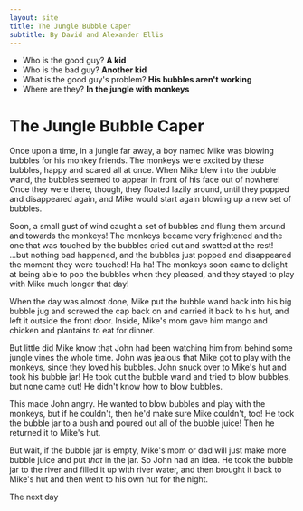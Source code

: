 ```yaml
---
layout: site
title: The Jungle Bubble Caper
subtitle: By David and Alexander Ellis
---
```


* Who is the good guy? **A kid**
* Who is the bad guy? **Another kid**
* What is the good guy's problem? **His bubbles aren't working**
* Where are they? **In the jungle with monkeys**

# The Jungle Bubble Caper

Once upon a time, in a jungle far away, a boy named Mike was blowing bubbles for his monkey friends. The monkeys were excited by these bubbles, happy and scared all at once. When Mike blew into the bubble wand, the bubbles seemed to appear in front of his face out of nowhere! Once they were there, though, they floated lazily around, until they popped and disappeared again, and Mike would start again blowing up a new set of bubbles.

Soon, a small gust of wind caught a set of bubbles and flung them around and towards the monkeys! The monkeys became very frightened and the one that was touched by the bubbles cried out and swatted at the rest! ...but nothing bad happened, and the bubbles just popped and disappeared the moment they were touched! Ha ha! The monkeys soon came to delight at being able to pop the bubbles when they pleased, and they stayed to play with Mike much longer that day!

When the day was almost done, Mike put the bubble wand back into his big bubble jug and screwed the cap back on and carried it back to his hut, and left it outside the front door. Inside, Mike's mom gave him mango and chicken and plantains to eat for dinner.

But little did Mike know that John had been watching him from behind some jungle vines the whole time. John was jealous that Mike got to play with the monkeys, since they loved his bubbles. John snuck over to Mike's hut and took his bubble jar! He took out the bubble wand and tried to blow bubbles, but none came out! He didn't know how to blow bubbles.

This made John angry. He wanted to blow bubbles and play with the monkeys, but if he couldn't, then he'd make sure Mike couldn't, too! He took the bubble jar to a bush and poured out all of the bubble juice! Then he returned it to Mike's hut.

But wait, if the bubble jar is empty, Mike's mom or dad will just make more bubble juice and put *that* in the jar. So John had an idea. He took the bubble jar to the river and filled it up with river water, and then brought it back to Mike's hut and then went to his own hut for the night.

The next day